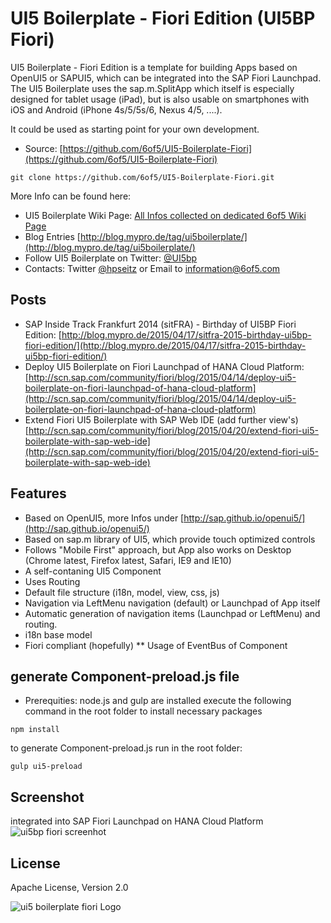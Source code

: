 # UI5 Boilerplate - Fiori Edition (UI5BP Fiori)

UI5 Boilerplate - Fiori Edition is a template for building Apps based on OpenUI5 or SAPUI5, which can be integrated into the SAP Fiori Launchpad. 
The UI5 Boilerplate uses the sap.m.SplitApp which itself is especially designed for tablet usage (iPad), but is also usable on smartphones with iOS and Android (iPhone 4s/5/5s/6, Nexus 4/5, ....). 

It could be used as starting point for your own development.

* Source: [https://github.com/6of5/UI5-Boilerplate-Fiori](https://github.com/6of5/UI5-Boilerplate-Fiori)
```
git clone https://github.com/6of5/UI5-Boilerplate-Fiori.git
```

More Info can be found here:
* UI5 Boilerplate Wiki Page: [All Infos collected on dedicated 6of5 Wiki Page](https://www.6of5.com/6of5/go/show/1001/UI5/displaypage.htm?PAGE=UI5Boilerplate)  
* Blog Entries [http://blog.mypro.de/tag/ui5boilerplate/](http://blog.mypro.de/tag/ui5boilerplate/)
* Follow UI5 Boilerplate on Twitter: [@UI5bp](http://twitter.com/UI5bp)
* Contacts: Twitter [@hpseitz](http://twitter.com/hpseitz) or Email to information@6of5.com

## Posts
* SAP Inside Track Frankfurt 2014 (sitFRA) - Birthday of UI5BP Fiori Edition: [http://blog.mypro.de/2015/04/17/sitfra-2015-birthday-ui5bp-fiori-edition/](http://blog.mypro.de/2015/04/17/sitfra-2015-birthday-ui5bp-fiori-edition/)
* Deploy UI5 Boilerplate on Fiori Launchpad of HANA Cloud Platform: [http://scn.sap.com/community/fiori/blog/2015/04/14/deploy-ui5-boilerplate-on-fiori-launchpad-of-hana-cloud-platform](http://scn.sap.com/community/fiori/blog/2015/04/14/deploy-ui5-boilerplate-on-fiori-launchpad-of-hana-cloud-platform)
* Extend Fiori UI5 Boilerplate with SAP Web IDE (add further view's) [http://scn.sap.com/community/fiori/blog/2015/04/20/extend-fiori-ui5-boilerplate-with-sap-web-ide](http://scn.sap.com/community/fiori/blog/2015/04/20/extend-fiori-ui5-boilerplate-with-sap-web-ide)

## Features
* Based on OpenUI5, more Infos under [http://sap.github.io/openui5/](http://sap.github.io/openui5/)
* Based on sap.m library of UI5, which provide touch optimized controls
* Follows "Mobile First" approach, but App also works on Desktop (Chrome latest, Firefox latest, Safari, IE9 and IE10)
* A self-contaning UI5 Component
* Uses Routing
* Default file structure (i18n, model, view, css, js)
* Navigation via LeftMenu navigation (default) or Launchpad of App itself 
* Automatic generation of navigation items (Launchpad or LeftMenu) and routing.
* i18n base model
* Fiori compliant (hopefully)
** Usage of EventBus of Component

## generate Component-preload.js file
* Prerequities: node.js and gulp are installed
execute the following command in the root folder to install necessary packages
```
npm install
```
to generate Component-preload.js run in the root folder:
```
gulp ui5-preload
```

## Screenshot
integrated into SAP Fiori Launchpad on HANA Cloud Platform
![ui5bp fiori screenhot](http://blog.mypro.de/wp-content/uploads/2015/04/UI5BP-31-UI5BP-Fiori-in-FLP.png)

## License
Apache License, Version 2.0

![ui5 boilerplate fiori Logo](http://blog.mypro.de/wp-content/uploads/2015/04/ui5-fiori.png)

